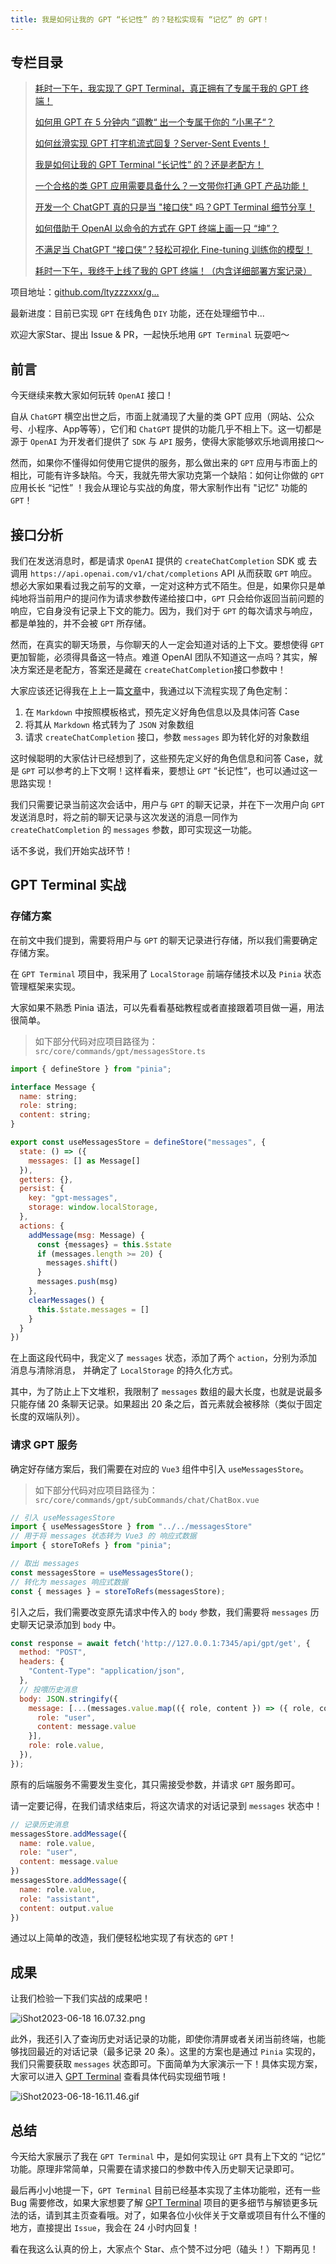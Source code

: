 ```yaml
---
title: 我是如何让我的 GPT “长记性” 的？轻松实现有 “记忆” 的 GPT！
---
```


## 专栏目录

> [耗时一下午，我实现了 GPT Terminal，真正拥有了专属于我的 GPT 终端！](https://juejin.cn/post/7243252896392151097)
>
> [如何用 GPT 在 5 分钟内 ”调教“ 出一个专属于你的 ”小黑子“？](https://juejin.cn/post/7244174817679573047)
> 
> [如何丝滑实现 GPT 打字机流式回复？Server-Sent Events！](https://juejin.cn/post/7244604894408933432)
> 
> [我是如何让我的 GPT Terminal “长记性” 的？还是老配方！](https://juejin.cn/post/7245812754027823160)
>
> [一个合格的类 GPT 应用需要具备什么？一文带你打通 GPT 产品功能！](https://juejin.cn/post/7246435689419604026)
> 
> [开发一个 ChatGPT 真的只是当 "接口侠" 吗？GPT Terminal 细节分享！](https://juejin.cn/post/7246917539766091837)
> 
> [如何借助于 OpenAI 以命令的方式在 GPT 终端上画一只 “坤”？](https://juejin.cn/post/7247167843498115130)
>
> [不满足当 ChatGPT “接口侠”？轻松可视化 Fine-tuning 训练你的模型！](https://juejin.cn/post/7247906556229828645)
>
> [耗时一下午，我终于上线了我的 GPT 终端！（内含详细部署方案记录）](https://juejin.cn/post/7250639505527504933)

项目地址：[github.com/ltyzzzxxx/g…](https://link.juejin.cn/?target=https%3A%2F%2Fgithub.com%2Fltyzzzxxx%2Fgpt-web-terminal "https://github.com/ltyzzzxxx/gpt-web-terminal")

最新进度：目前已实现 `GPT` 在线角色 `DIY` 功能，还在处理细节中...

欢迎大家Star、提出 Issue & PR，一起快乐地用 `GPT Terminal` 玩耍吧～

## 前言

今天继续来教大家如何玩转 `OpenAI` 接口！

自从 `ChatGPT` 横空出世之后，市面上就涌现了大量的类 GPT 应用（网站、公众号、小程序、App等等），它们和 `ChatGPT` 提供的功能几乎不相上下。这一切都是源于 `OpenAI` 为开发者们提供了 `SDK` 与 `API` 服务，使得大家能够欢乐地调用接口～

然而，如果你不懂得如何使用它提供的服务，那么做出来的 `GPT` 应用与市面上的相比，可能有许多缺陷。今天，我就先带大家功克第一个缺陷：如何让你做的 `GPT` 应用长长 “记性” ！我会从理论与实战的角度，带大家制作出有 "记忆" 功能的 `GPT`！

## 接口分析

我们在发送消息时，都是请求 `OpenAI` 提供的 `createChatCompletion` SDK 或 去调用 `https://api.openai.com/v1/chat/completions` API 从而获取 `GPT` 响应。想必大家如果看过我之前写的文章，一定对这种方式不陌生。但是，如果你只是单纯地将当前用户的提问作为请求参数传递给接口中，`GPT` 只会给你返回当前问题的响应，它自身没有记录上下文的能力。因为，我们对于 `GPT` 的每次请求与响应，都是单独的，并不会被 `GPT` 所存储。

然而，在真实的聊天场景，与你聊天的人一定会知道对话的上下文。要想使得 `GPT` 更加智能，必须得具备这一特点。难道 OpenAI 团队不知道这一点吗？其实，解决方案还是老配方，答案还是藏在 `createChatCompletion`接口参数中！

大家应该还记得我在上上一篇[文章](https://juejin.cn/post/7244174817679573047)中，我通过以下流程实现了角色定制：

1. 在 `Markdown` 中按照模板格式，预先定义好角色信息以及具体问答 Case
2. 将其从 `Markdown` 格式转为了 `JSON` 对象数组
3. 请求 `createChatCompletion` 接口，参数 `messages` 即为转化好的对象数组

这时候聪明的大家估计已经想到了，这些预先定义好的角色信息和问答 Case，就是 `GPT` 可以参考的上下文啊！这样看来，要想让 `GPT` “长记性”，也可以通过这一思路实现！

我们只需要记录当前这次会话中，用户与 `GPT` 的聊天记录，并在下一次用户向 `GPT` 发送消息时，将之前的聊天记录与这次发送的消息一同作为 `createChatCompletion` 的 `messages` 参数，即可实现这一功能。

话不多说，我们开始实战环节！

## GPT Terminal 实战

### 存储方案

在前文中我们提到，需要将用户与 `GPT` 的聊天记录进行存储，所以我们需要确定存储方案。

在 `GPT Terminal` 项目中，我采用了 `LocalStorage` 前端存储技术以及 `Pinia` 状态管理框架来实现。

大家如果不熟悉 Pinia 语法，可以先看看基础教程或者直接跟着项目做一遍，用法很简单。

> 如下部分代码对应项目路径为：`src/core/commands/gpt/messagesStore.ts`

```js
import { defineStore } from "pinia";

interface Message {
  name: string;
  role: string;
  content: string;
}

export const useMessagesStore = defineStore("messages", {
  state: () => ({
    messages: [] as Message[]
  }),
  getters: {},
  persist: {
    key: "gpt-messages",
    storage: window.localStorage,
  },
  actions: {
    addMessage(msg: Message) {
      const {messages} = this.$state
      if (messages.length >= 20) {
        messages.shift()
      }
      messages.push(msg)
    },
    clearMessages() {
      this.$state.messages = []
    }
  }
})
```
在上面这段代码中，我定义了 `messages` 状态，添加了两个 `action`，分别为添加消息与清除消息， 并确定了 `LocalStorage` 的持久化方式。

其中，为了防止上下文堆积，我限制了 `messages` 数组的最大长度，也就是说最多只能存储 20 条聊天记录。如果超出 20 条之后，首元素就会被移除（类似于固定长度的双端队列）。

### 请求 GPT 服务

确定好存储方案后，我们需要在对应的 `Vue3` 组件中引入 `useMessagesStore`。

> 如下部分代码对应项目路径为：`src/core/commands/gpt/subCommands/chat/ChatBox.vue`

```js
// 引入 useMessagesStore
import { useMessagesStore } from "../../messagesStore"
// 用于将 messages 状态转为 Vue3 的 响应式数据
import { storeToRefs } from "pinia";

// 取出 messages
const messagesStore = useMessagesStore();
// 转化为 messages 响应式数据
const { messages } = storeToRefs(messagesStore);
```

引入之后，我们需要改变原先请求中传入的 `body` 参数，我们需要将 `messages` 历史聊天记录添加到 `body` 中。

```js
const response = await fetch('http://127.0.0.1:7345/api/gpt/get', {
  method: "POST",
  headers: {
    "Content-Type": "application/json",
  },
  // 投喂历史消息
  body: JSON.stringify({
    message: [...(messages.value.map(({ role, content }) => ({ role, content }))), {
      role: "user",
      content: message.value
    }],
    role: role.value,
  }),
});
```

原有的后端服务不需要发生变化，其只需接受参数，并请求 `GPT` 服务即可。

请一定要记得，在我们请求结束后，将这次请求的对话记录到 `messages` 状态中！

```js
// 记录历史消息
messagesStore.addMessage({
  name: role.value,
  role: "user",
  content: message.value
})
messagesStore.addMessage({
  name: role.value,
  role: "assistant",
  content: output.value
})
```

通过以上简单的改造，我们便轻松地实现了有状态的 `GPT`！

## 成果

让我们检验一下我们实战的成果吧！

![iShot2023-06-18 16.07.32.png](https://p1-juejin.byteimg.com/tos-cn-i-k3u1fbpfcp/bbca4b54179748ca8833146f08d0c3cd~tplv-k3u1fbpfcp-watermark.image?)

此外，我还引入了查询历史对话记录的功能，即使你清屏或者关闭当前终端，也能够找回最近的对话记录（最多记录 20 条）。这里的方案也是通过 `Pinia` 实现的，我们只需要获取 `messages` 状态即可。下面简单为大家演示一下！具体实现方案，大家可以进入 [GPT Terminal](https://github.com/ltyzzzxxx/gpt-web-terminal) 查看具体代码实现细节哦！

![iShot2023-06-18-16.11.46.gif](https://p3-juejin.byteimg.com/tos-cn-i-k3u1fbpfcp/920baed8a5a64b059a56ae0170435113~tplv-k3u1fbpfcp-watermark.image?)

## 总结

今天给大家展示了我在 `GPT Terminal` 中，是如何实现让 `GPT` 具有上下文的 “记忆” 功能。原理非常简单，只需要在请求接口的参数中传入历史聊天记录即可。

最后再小小地提一下，`GPT Terminal` 目前已经基本实现了主体功能啦，还有一些 Bug 需要修改，如果大家想要了解 [GPT Terminal](https://github.com/ltyzzzxxx/gpt-web-terminal) 项目的更多细节与解锁更多玩法的话，请到其主页查看哦。对了，如果各位小伙伴关于文章或项目有什么不懂的地方，直接提出 `Issue`，我会在 24 小时内回复！

看在我这么认真的份上，大家点个 Star、点个赞不过分吧（磕头！）下期再见！










